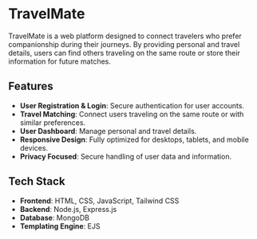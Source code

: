 # TravelMate

TravelMate is a web platform designed to connect travelers who prefer companionship during their journeys. By providing personal and travel details, users can find others traveling on the same route or store their information for future matches.

## Features

- **User Registration & Login**: Secure authentication for user accounts.
- **Travel Matching**: Connect users traveling on the same route or with similar preferences.
- **User Dashboard**: Manage personal and travel details.
- **Responsive Design**: Fully optimized for desktops, tablets, and mobile devices.
- **Privacy Focused**: Secure handling of user data and information.

## Tech Stack

- **Frontend**: HTML, CSS, JavaScript, Tailwind CSS
- **Backend**: Node.js, Express.js
- **Database**: MongoDB
- **Templating Engine**: EJS

